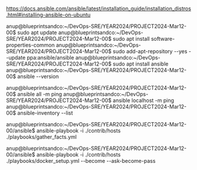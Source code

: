 https://docs.ansible.com/ansible/latest/installation_guide/installation_distros.html#installing-ansible-on-ubuntu

anup@blueprintsandco:~/DevOps-SRE/YEAR2024/PROJECT2024-Mar12-00$ sudo apt update
anup@blueprintsandco:~/DevOps-SRE/YEAR2024/PROJECT2024-Mar12-00$ sudo apt install software-properties-common
anup@blueprintsandco:~/DevOps-SRE/YEAR2024/PROJECT2024-Mar12-00$ sudo add-apt-repository --yes --update ppa:ansible/ansible
anup@blueprintsandco:~/DevOps-SRE/YEAR2024/PROJECT2024-Mar12-00$ sudo apt install ansible
anup@blueprintsandco:~/DevOps-SRE/YEAR2024/PROJECT2024-Mar12-00$ ansible --version

anup@blueprintsandco:~/DevOps-SRE/YEAR2024/PROJECT2024-Mar12-00$ ansible all -m ping
anup@blueprintsandco:~/DevOps-SRE/YEAR2024/PROJECT2024-Mar12-00$ ansible localhost -m ping
anup@blueprintsandco:~/DevOps-SRE/YEAR2024/PROJECT2024-Mar12-00$ ansible-inventory --list

anup@blueprintsandco:~/DevOps-SRE/YEAR2024/PROJECT2024-Mar12-00/ansible$ ansible-playbook -i ./contrib/hosts ./playbooks/gather_facts.yml

anup@blueprintsandco:~/DevOps-SRE/YEAR2024/PROJECT2024-Mar12-00/ansible$ ansible-playbook -i ./contrib/hosts ./playbooks/docker_setup.yml --become --ask-become-pass






